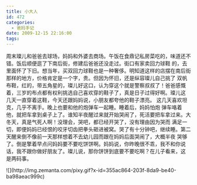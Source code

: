 ```yaml
---
title: 小大人
id: 472
categories:
  - 爸妈手记
date: 2009-12-15 22:16:00
tags:
---
```


周末璨儿和爸爸去球场，妈妈和外婆去商场。午饭在食鼎记私房菜吃的，味道还不错。饭后顺便逛了下南后街，修建后爸爸还没走过。街口有家卖回力球鞋 的，去里面怀了下旧。想当年，买双回力球鞋也是一种奢侈。明知道这样的店摆在南后街那样的地方，价格肯定是一个字，贵。但因为怀旧，还是纵容璨儿自己挑了 双帆布鞋，红的，带五角星的，璨儿好这口，认为穿这个就是警察叔叔了！爸爸感慨着，三岁的布点都有权利挑选自己喜欢穿的鞋子了，真是日子过得好啊。璨儿这 几天一直穿着这鞋，今天还跟妈妈说，小朋友都夸他的鞋子漂亮。
这几天喜欢坦克，几乎不离手。晚上也要和他的炮弹车一起睡。睡着后，妈妈怕炮 弹车咯着他，就把车拿到桌子上了。谁知半夜醒过来就开始哭闹了，死活要把车拿过来。大冬天，真是气死人啊！没理会，哭吧，都已经开哭了，没有理由因为哭而 满足一切，即便妈妈已经恨的咬牙切齿把拳头砸进被窝。哭了有十分钟吧，继续睡。第二天醒来倒不像前一天那样想着不去幼儿园而跟在妈妈后面哭闹了，大概半夜 哭够了。倒是擎着早点问妈妈要不要吃饼饼啊。妈妈说，你昨晚很不乖，我不和你说话，我不跟你做好朋友了。璨儿说，那你饼饼到底要不要吃啊？在儿子看来，这 是两码事。&nbsp; 

<div class="zemanta-pixie">![](http://img.zemanta.com/pixy.gif?x-id=355ac864-203f-8da9-be40-ba98aeac999c)</div>